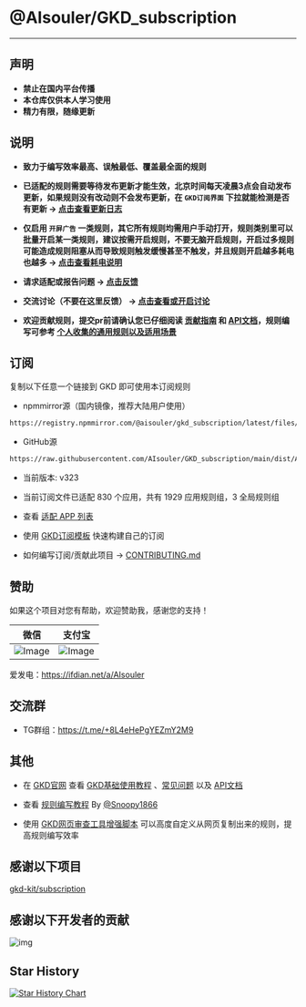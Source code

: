 # @AIsouler/GKD_subscription

---

## 声明

- **禁止在国内平台传播**
- **本仓库仅供本人学习使用**
- **精力有限，随缘更新**

## 说明

- **致力于编写效率最高、误触最低、覆盖最全面的规则**

- **已适配的规则需要等待发布更新才能生效，北京时间每天凌晨3点会自动发布更新，如果规则没有改动则不会发布更新，在 `GKD订阅界面` 下拉就能检测是否有更新 -> [点击查看更新日志](https://github.com/AIsouler/GKD_subscription/releases)**

- **仅启用 `开屏广告` 一类规则，其它所有规则均需用户手动打开，规则类别里可以批量开启某一类规则，建议按需开启规则，不要无脑开启规则，开启过多规则可能造成规则阻塞从而导致规则触发缓慢甚至不触发，并且规则开启越多耗电也越多 -> [点击查看耗电说明](https://gkd.li/guide/faq#power)**

- **请求适配或报告问题 -> [点击反馈](https://github.com/AIsouler/GKD_subscription/issues/new/choose)**

- **交流讨论（不要在这里反馈） -> [点击查看或开启讨论](https://github.com/AIsouler/GKD_subscription/discussions)**

- **欢迎贡献规则，提交pr前请确认您已仔细阅读 [贡献指南](./CONTRIBUTING.md) 和 [API文档](https://gkd.li/api/)，规则编写可参考 [个人收集的通用规则以及适用场景](./Selectors.md)**

## 订阅

复制以下任意一个链接到 GKD 即可使用本订阅规则

- npmmirror源（国内镜像，推荐大陆用户使用）

```txt
https://registry.npmmirror.com/@aisouler/gkd_subscription/latest/files/dist/AIsouler_gkd.json5
```

- GitHub源

```txt
https://raw.githubusercontent.com/AIsouler/GKD_subscription/main/dist/AIsouler_gkd.json5
```

- 当前版本: v323

- 当前订阅文件已适配 830 个应用，共有 1929 应用规则组，3 全局规则组

- 查看 [适配 APP 列表](./dist/README.md)

- 使用 [GKD订阅模板](https://github.com/gkd-kit/subscription-template) 快速构建自己的订阅

- 如何编写订阅/贡献此项目 -> [CONTRIBUTING.md](./CONTRIBUTING.md)

## 赞助

如果这个项目对您有帮助，欢迎赞助我，感谢您的支持！

| 微信                                                                                    | 支付宝                                                                                      |
| :-----------------------------------------------------------------------------------------: | :-----------------------------------------------------------------------------------------: |
| ![Image](https://github.com/user-attachments/assets/16c5fdce-dec4-4e3b-a55f-ce08e94c6d02) | ![Image](https://github.com/user-attachments/assets/56bf69f4-aa06-423a-9964-e54ad3d59cf9) |

爱发电：<https://ifdian.net/a/AIsouler>

## 交流群

- TG群组：<https://t.me/+8L4eHePgYEZmY2M9>

## 其他

- 在 [GKD官网](https://gkd.li/) 查看 [GKD基础使用教程](https://gkd.li/guide/) 、[常见问题](https://gkd.li/guide/faq) 以及 [API文档](https://gkd.li/api/)

- 查看 [规则编写教程](https://github.com/Snoopy1866/notebook/blob/main/04%20Others/GKD%20%E8%A7%84%E5%88%99%E7%BC%96%E5%86%99%E6%95%99%E7%A8%8B/gkd-rule-tutorial.md) By [@Snoopy1866](https://github.com/Snoopy1866)

- 使用 [GKD网页审查工具增强脚本](https://github.com/adproqwq/MakeGKDInspectBetter) 可以高度自定义从网页复制出来的规则，提高规则编写效率

## 感谢以下项目

[gkd-kit/subscription](https://github.com/gkd-kit/subscription)

## 感谢以下开发者的贡献

![img](https://contrib.rocks/image?repo=AIsouler/GKD_subscription&_v=323)

## Star History

[![Star History Chart](https://api.star-history.com/svg?repos=AIsouler/GKD_subscription&type=Date)](https://star-history.com/#AIsouler/GKD_subscription&Date)
